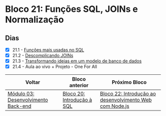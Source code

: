# Bloco 21: Funções SQL, JOINs e Normalização

## Dias

- [x] 21.1 - [Funções mais usadas no SQL](./01-funcoes-mais-usadas-no-sql/)
- [x] 21.2 - [Descomplicando JOINs](./02-descomplicando-joins/)
- [x] 21.3 - [Transformando ideias em um modelo de banco de dados](./03-transformando-ideias-em-um-modelo-de-banco-de-dados/)
- [x] 21.4 - Aula ao vivo + Projeto - One For All

| Voltar                                     | Bloco anterior                                        | Próximo Bloco                                                                                                             |
| ------------------------------------------ | ----------------------------------------------------- | ------------------------------------------------------------------------------------------------------------------------- |
| [Módulo 03: Desenvolvimento Back-end](../) | [Bloco 20: Introdução à SQL](../20-introducao-a-sql/) | [Bloco 22: Introdução ao desenvolvimento Web com Node.js](../22-introducao-ao-desenvolvimento-web-com-node-js/) |
